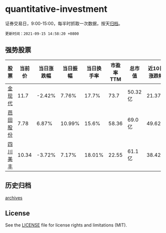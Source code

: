 # quantitative-investment

证券交易日，9:00-15:00，每半时抓取一次数据，按天[归档](archives)。

`更新时间：2021-09-15 14:58:20 +0800`

## 强势股票

|股票|当前价|当日涨跌幅|当日振幅|当日换手率|市盈率TTM|总市值|近10日涨跌幅|
|----|----|----|----|----|----|----|----|
|[金现代](https://xueqiu.com/S/SZ300830)|11.7|-2.42%|7.76%|17.7%|73.7|50.32亿|21.37%|
|[芭田股份](https://xueqiu.com/S/SZ002170)|7.78|6.87%|10.99%|15.6%|58.36|69.0亿|49.62%|
|[四川美丰](https://xueqiu.com/S/SZ000731)|10.34|-3.72%|7.17%|18.01%|22.55|61.1亿|38.42%|

## 历史归档

[archives](archives)

## License

See the [LICENSE](LICENSE) file for license rights and limitations (MIT).